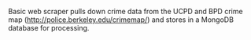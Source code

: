 Basic web scraper pulls down crime data from the UCPD and BPD crime map (http://police.berkeley.edu/crimemap/) and stores in a MongoDB database for processing. 